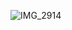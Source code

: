 ![IMG_2914](https://user-images.githubusercontent.com/76719828/173767915-f484600a-a5f2-4b3d-aebc-e32408c512e3.JPG)
